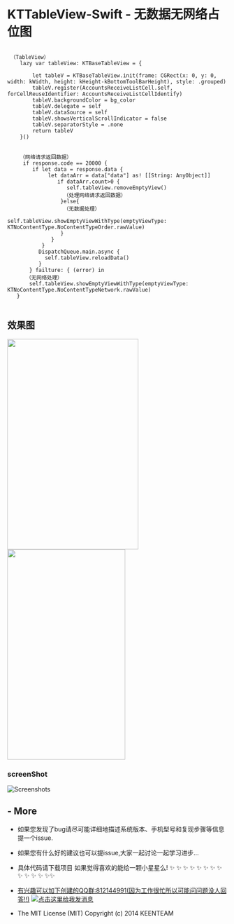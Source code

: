 # KTTableView-Swift - 无数据无网络占位图

## <a id="KTTableView-Swift TableView"></a> 
```
 （TableView）
    lazy var tableView: KTBaseTableView = {
        
        let tableV = KTBaseTableView.init(frame: CGRect(x: 0, y: 0, width: kWidth, height: kHeight-kBottomToolBarHeight), style: .grouped)
        tableV.register(AccountsReceiveListCell.self, forCellReuseIdentifier: AccountsReceiveListCellIdentify)
        tableV.backgroundColor = bg_color
        tableV.delegate = self
        tableV.dataSource = self
        tableV.showsVerticalScrollIndicator = false
        tableV.separatorStyle = .none
        return tableV
    }()
```
## <a id="KTTableView-Swift网络请求"></a> 
``` 
    （网络请求返回数据）
     if response.code == 20000 {
        if let data = response.data {
             let dataArr = data["data"] as! [[String: AnyObject]]
                if dataArr.count>0 {
                   self.tableView.removeEmptyView()
                  （处理网络请求返回数据）
                 }else{
                  （无数据处理）
                    self.tableView.showEmptyViewWithType(emptyViewType: KTNoContentType.NoContentTypeOrder.rawValue)
                 }
              }
           }
          DispatchQueue.main.async {
            self.tableView.reloadData()
          }
       } failture: { (error) in
      （无网络处理）
       self.tableView.showEmptyViewWithType(emptyViewType: KTNoContentType.NoContentTypeNetwork.rawValue)
   }
 
``` 

## 效果图

<img src="http://qn4175yyi.hb-bkt.clouddn.com/WechatIMG162.png" width="300" height="480"><img src="http://qn4175yyi.hb-bkt.clouddn.com/WechatIMG162.png" width="270" height="480">

### screenShot
![Screenshots](http://qn4175yyi.hb-bkt.clouddn.com/WechatIMG162.png)

## <a id="更多"></a> - More

- 如果您发现了bug请尽可能详细地描述系统版本、手机型号和复现步骤等信息 提一个issue.

- 如果您有什么好的建议也可以提issue,大家一起讨论一起学习进步...

- 具体代码请下载项目  如果觉得喜欢的能给一颗小星星么!  ✨ ✨ ✨ ✨ ✨ ✨ ✨ ✨ ✨ ✨ ✨ ✨ ✨✨ 

- [有兴趣可以加下创建的QQ群:812144991(因为工作很忙所以可能问问题没人回答!!)](//shang.qq.com/wpa/qunwpa?idkey=ebd8d6809c83b4d6b4a18b688621cb73ded0cce092b4d1f734e071a58dd37c26) <a target="_blank" href="http://wpa.qq.com/msgrd?v=3&uin=294005139&site=qq&menu=yes"><img border="0" src="" alt="点击这里给我发消息" title="点击这里给我发消息"/></a>
- The MIT License (MIT)                  Copyright (c) 2014 KEENTEAM
